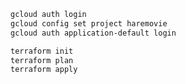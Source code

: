 ```bash
gcloud auth login
gcloud config set project haremovie
gcloud auth application-default login
```

```bash
terraform init
terraform plan
terraform apply
```
